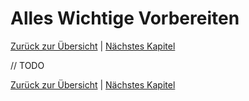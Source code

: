 # Alles Wichtige Vorbereiten

[Zurück zur Übersicht](/git-workshop/) | [Nächstes Kapitel](/git-workshop/2-basics)

// TODO

[Zurück zur Übersicht](/git-workshop/) | [Nächstes Kapitel](/git-workshop/2-basics)